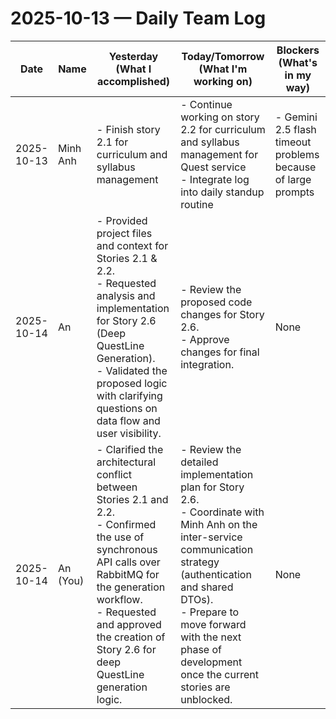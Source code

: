 # 2025-10-13 — Daily Team Log

| Date | Name | Yesterday (What I accomplished) | Today/Tomorrow (What I'm working on) | Blockers (What's in my way) |
|---|---|---|---|---|
| 2025-10-13 | Minh Anh | - Finish story 2.1 for curriculum and syllabus management<br> | - Continue working on story 2.2 for curriculum and syllabus management for Quest service<br>- Integrate log into daily standup routine | - Gemini 2.5 flash timeout problems because of large prompts |
| 2025-10-14   | An                  | - Provided project files and context for Stories 2.1 & 2.2.<br>- Requested analysis and implementation for Story 2.6 (Deep QuestLine Generation).<br>- Validated the proposed logic with clarifying questions on data flow and user visibility. | - Review the proposed code changes for Story 2.6.<br>- Approve changes for final integration.        | None                                           |
| 2025-10-14 | An (You)  | - Clarified the architectural conflict between Stories 2.1 and 2.2.<br>- Confirmed the use of synchronous API calls over RabbitMQ for the generation workflow.<br>- Requested and approved the creation of Story 2.6 for deep QuestLine generation logic. | - Review the detailed implementation plan for Story 2.6.<br>- Coordinate with Minh Anh on the inter-service communication strategy (authentication and shared DTOs).<br>- Prepare to move forward with the next phase of development once the current stories are unblocked. | None 